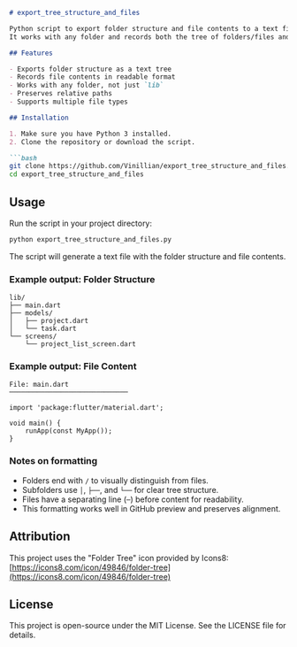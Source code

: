 
````markdown
# export_tree_structure_and_files

Python script to export folder structure and file contents to a text file.  
It works with any folder and records both the tree of folders/files and the contents of the files.

## Features

- Exports folder structure as a text tree
- Records file contents in readable format
- Works with any folder, not just `lib`
- Preserves relative paths
- Supports multiple file types

## Installation

1. Make sure you have Python 3 installed.
2. Clone the repository or download the script.

```bash
git clone https://github.com/Vinillian/export_tree_structure_and_files.git
cd export_tree_structure_and_files
````

## Usage

Run the script in your project directory:

```bash
python export_tree_structure_and_files.py
```

The script will generate a text file with the folder structure and file contents.

### Example output: Folder Structure

```text
lib/
├── main.dart
├── models/
│   ├── project.dart
│   └── task.dart
└── screens/
    └── project_list_screen.dart
```

### Example output: File Content

```text
File: main.dart
──────────────────────────────

import 'package:flutter/material.dart';

void main() {
    runApp(const MyApp());
}
```

### Notes on formatting

* Folders end with `/` to visually distinguish from files.
* Subfolders use `│`, `├──`, and `└──` for clear tree structure.
* Files have a separating line (`─`) before content for readability.
* This formatting works well in GitHub preview and preserves alignment.

## Attribution

This project uses the "Folder Tree" icon provided by Icons8:
[https://icons8.com/icon/49846/folder-tree](https://icons8.com/icon/49846/folder-tree)

## License

This project is open-source under the MIT License. See the LICENSE file for details.

```

